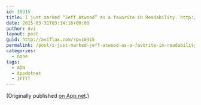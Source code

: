 ```yaml
---
id: 10315
title: I just marked “Jeff Atwood” as a favorite in Readability. http://www.readability.com/articles/qdqatl7v
date: 2015-03-31T03:14:16+00:00
author: Avi
layout: post
guid: http://aviflax.com/?p=10315
permalink: /post/i-just-marked-jeff-atwood-as-a-favorite-in-readability-httpwww-readability-comarticlesqdqatl7v/
categories:
  - none
tags:
  - ADN
  - Appdotnet
  - IFTTT
---
```

(Originally published [on App.net](http://alpha.app.net/aviflax/post/56617501).)